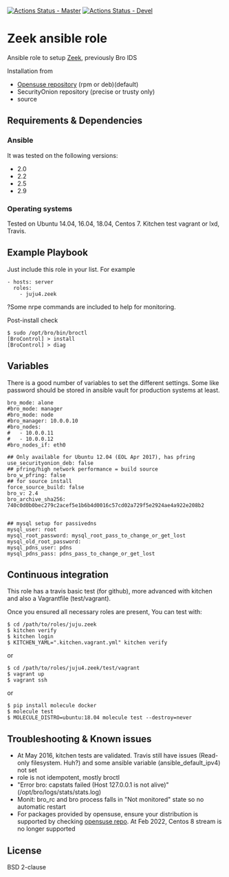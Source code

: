 [![Actions Status - Master](https://github.com/juju4/ansible-zeek/workflows/AnsibleCI/badge.svg)](https://github.com/juju4/ansible-zeek/actions?query=branch%3Amaster)
[![Actions Status - Devel](https://github.com/juju4/ansible-zeek/workflows/AnsibleCI/badge.svg?branch=devel)](https://github.com/juju4/ansible-zeek/actions?query=branch%3Adevel)

# Zeek ansible role

Ansible role to setup [Zeek](https://www.zeek.org/), previously Bro IDS

Installation from
* [Opensuse repository](https://software.opensuse.org/download.html?project=security%3Azeek&package=zeek) (rpm or deb)(default)
* SecurityOnion repository (precise or trusty only)
* source

## Requirements & Dependencies

### Ansible
It was tested on the following versions:
 * 2.0
 * 2.2
 * 2.5
 * 2.9

### Operating systems

Tested on Ubuntu 14.04, 16.04, 18.04, Centos 7. Kitchen test vagrant or lxd, Travis.

## Example Playbook

Just include this role in your list.
For example

```
- hosts: server
  roles:
    - juju4.zeek

```

?Some nrpe commands are included to help for monitoring.

Post-install check
```
$ sudo /opt/bro/bin/broctl
[BroControl] > install
[BroControl] > diag
```

## Variables

There is a good number of variables to set the different settings.
Some like password should be stored in ansible vault for production systems at least.

```
bro_mode: alone
#bro_mode: manager
#bro_mode: node
#bro_manager: 10.0.0.10
#bro_nodes:
#   - 10.0.0.11
#   - 10.0.0.12
#bro_nodes_if: eth0

## Only available for Ubuntu 12.04 (EOL Apr 2017), has pfring
use_securityonion_deb: false
## pfring/high network performance = build source
bro_w_pfring: false
## for source install
force_source_build: false
bro_v: 2.4
bro_archive_sha256: 740c0d0b0bec279c2acef5e1b6b4d0016c57cd02a729f5e2924ae4a922e208b2


## mysql setup for passivedns
mysql_user: root
mysql_root_password: mysql_root_pass_to_change_or_get_lost
mysql_old_root_password:
mysql_pdns_user: pdns
mysql_pdns_pass: pdns_pass_to_change_or_get_lost
```

## Continuous integration

This role has a travis basic test (for github), more advanced with kitchen and also a Vagrantfile (test/vagrant).

Once you ensured all necessary roles are present, You can test with:
```
$ cd /path/to/roles/juju.zeek
$ kitchen verify
$ kitchen login
$ KITCHEN_YAML=".kitchen.vagrant.yml" kitchen verify
```
or
```
$ cd /path/to/roles/juju4.zeek/test/vagrant
$ vagrant up
$ vagrant ssh
```
or
```
$ pip install molecule docker
$ molecule test
$ MOLECULE_DISTRO=ubuntu:18.04 molecule test --destroy=never
```

## Troubleshooting & Known issues

* At May 2016, kitchen tests are validated. Travis still have issues (Read-only filesystem. Huh?) and some ansible variable (ansible_default_ipv4) not set
* role is not idempotent, mostly broctl
* "Error bro: capstats failed (Host 127.0.0.1 is not alive)" (/opt/bro/logs/stats/stats.log)
* Monit: bro_rc and bro process falls in "Not monitored" state so no automatic restart
* For packages provided by opensuse, ensure your distribution is supported by checking [opensuse repo](https://download.opensuse.org/repositories/security:/zeek/). At Feb 2022, Centos 8 stream is no longer supported

## License

BSD 2-clause
